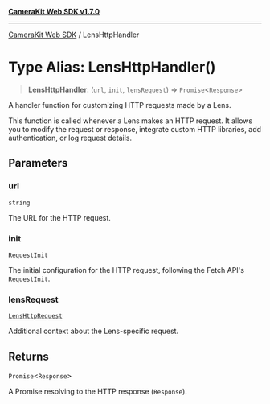 [**CameraKit Web SDK v1.7.0**](../README.md)

***

[CameraKit Web SDK](../globals.md) / LensHttpHandler

# Type Alias: LensHttpHandler()

> **LensHttpHandler**: (`url`, `init`, `lensRequest`) => `Promise`\<`Response`\>

A handler function for customizing HTTP requests made by a Lens.

This function is called whenever a Lens  makes an HTTP request.
It allows you to modify the request or response, integrate custom HTTP libraries,
add authentication, or log request details.

## Parameters

### url

`string`

The URL for the HTTP request.

### init

`RequestInit`

The initial configuration for the HTTP request, following the Fetch API's `RequestInit`.

### lensRequest

[`LensHttpRequest`](../interfaces/LensHttpRequest.md)

Additional context about the Lens-specific request.

## Returns

`Promise`\<`Response`\>

A Promise resolving to the HTTP response (`Response`).
